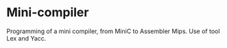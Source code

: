 # Mini-compiler
Programming of a mini compiler, from MiniC to Assembler Mips. Use of tool Lex and Yacc.
